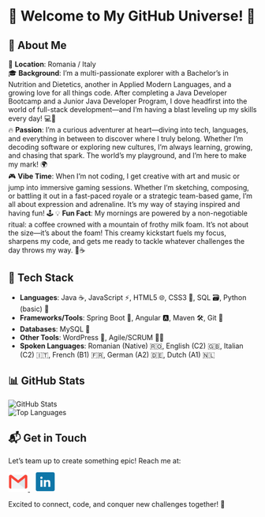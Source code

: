 # 🚀 Welcome to My GitHub Universe! 🌌

## 🌟 About Me
📍 **Location**: Romania / Italy  
🎓 **Background**: I’m a multi-passionate explorer with a Bachelor’s in Nutrition and Dietetics, another in Applied Modern Languages, and a growing love for all things code. After completing a Java Developer Bootcamp and a Junior Java Developer Program, I dove headfirst into the world of full-stack development—and I’m having a blast leveling up my skills every day! 💻🚀  
🔥 **Passion**: I’m a curious adventurer at heart—diving into tech, languages, and everything in between to discover where I truly belong. Whether I’m decoding software or exploring new cultures, I’m always learning, growing, and chasing that spark. The world’s my playground, and I’m here to make my mark! 🌍  
🎮 **Vibe Time**: When I’m not coding, I get creative with art and music or jump into immersive gaming sessions. Whether I’m sketching, composing, or battling it out in a fast-paced royale or a strategic team-based game, I’m all about expression and adrenaline. It’s my way of staying inspired and having fun! 🕹️
💡 **Fun Fact**: My mornings are powered by a non-negotiable ritual: a coffee crowned with a mountain of frothy milk foam. It’s not about the size—it’s about the foam! This creamy kickstart fuels my focus, sharpens my code, and gets me ready to tackle whatever challenges the day throws my way. 💪☕

## 💾 Tech Stack
- **Languages**: Java ☕, JavaScript ⚡, HTML5 🌐, CSS3 🎨, SQL 🗃️, Python (basic) 🐍
- **Frameworks/Tools**: Spring Boot 🌱, Angular 🅰️, Maven 🛠️, Git 🐙
- **Databases**: MySQL 🐬
- **Other Tools**: WordPress 📝, Agile/SCRUM 🏃‍♂️
- **Spoken Languages**: Romanian (Native) 🇷🇴, English (C2) 🇬🇧, Italian (C2) 🇮🇹, French (B1) 🇫🇷, German (A2) 🇩🇪, Dutch (A1) 🇳🇱

## 📊 GitHub Stats
![GitHub Stats](https://github-readme-stats.vercel.app/api?username=Velvetred2020&show_icons=true&theme=radical)  
![Top Languages](https://github-readme-stats.vercel.app/api/top-langs/?username=Velvetred2020&layout=compact&theme=radical)  


## 📬 Get in Touch
Let’s team up to create something epic! Reach me at:  

<a href="mailto:elena.sauca2022@gmail.com">
   <img height="40" width="40" src="Images/gmailIcon.png" alt="Gmail" />
</a>
&ensp;
<a href="https://www.linkedin.com/in/elena-sauca-7a2708185/">
   <img height="40" width="40" src="Images/linkedInIcon.png" alt="LinkedIn" />
</a>


Excited to connect, code, and conquer new challenges together! 🚀

